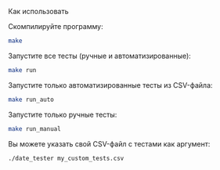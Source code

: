 Как использовать

Скомпилируйте программу:
```bash
make
```

Запустите все тесты (ручные и автоматизированные):
```bash
make run
```
Запустите только автоматизированные тесты из CSV-файла:
```bash
make run_auto
```
Запустите только ручные тесты:
```bash
make run_manual
```
Вы можете указать свой CSV-файл с тестами как аргумент:
```bash
./date_tester my_custom_tests.csv
```